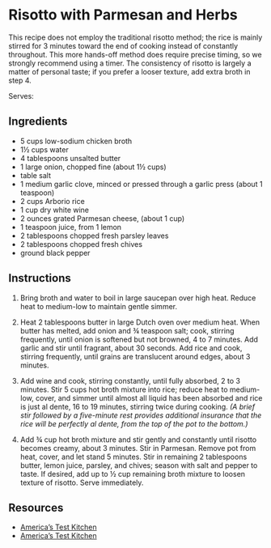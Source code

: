 # Risotto with Parmesan and Herbs

This recipe does not employ the traditional risotto method; the rice is mainly stirred for 3 minutes toward the end of cooking instead of constantly throughout. This more hands-off method does require precise timing, so we strongly recommend using a timer. The consistency of risotto is largely a matter of personal taste; if you prefer a looser texture, add extra broth in step 4.

Serves:

## Ingredients

* 5 cups low-sodium chicken broth
* 1½ cups water
* 4 tablespoons unsalted butter
* 1 large onion, chopped fine (about 1½ cups)
* table salt
* 1 medium garlic clove, minced or pressed through a garlic press (about 1 teaspoon)
* 2 cups Arborio rice
* 1 cup dry white wine
* 2 ounces grated Parmesan cheese, (about 1 cup)
* 1 teaspoon juice, from 1 lemon
* 2 tablespoons chopped fresh parsley leaves
* 2 tablespoons chopped fresh chives
* ground black pepper

## Instructions

1. Bring broth and water to boil in large saucepan over high heat. Reduce heat to medium-low to maintain gentle simmer.

2. Heat 2 tablespoons butter in large Dutch oven over medium heat. When butter has melted, add onion and ¾ teaspoon salt; cook, stirring frequently, until onion is softened but not browned, 4 to 7 minutes. Add garlic and stir until fragrant, about 30 seconds. Add rice and cook, stirring frequently, until grains are translucent around edges, about 3 minutes.

3. Add wine and cook, stirring constantly, until fully absorbed, 2 to 3 minutes. Stir 5 cups hot broth mixture into rice; reduce heat to medium-low, cover, and simmer until almost all liquid has been absorbed and rice is just al dente, 16 to 19 minutes, stirring twice during cooking. _(A brief stir followed by a five-minute rest provides additional insurance that the rice will be perfectly al dente, from the top of the pot to the bottom.)_

4. Add ¾ cup hot broth mixture and stir gently and constantly until risotto becomes creamy, about 3 minutes. Stir in Parmesan. Remove pot from heat, cover, and let stand 5 minutes. Stir in remaining 2 tablespoons butter, lemon juice, parsley, and chives; season with salt and pepper to taste. If desired, add up to ½ cup remaining broth mixture to loosen texture of risotto. Serve immediately.

## Resources

* [America’s Test Kitchen](https://www.americastestkitchen.com/recipes/5947-almost-hands-free-risotto-with-parmesan-and-herbs)
* [America’s Test Kitchen](https://www.americastestkitchen.com/episode/303-easier-italian-favorites)
